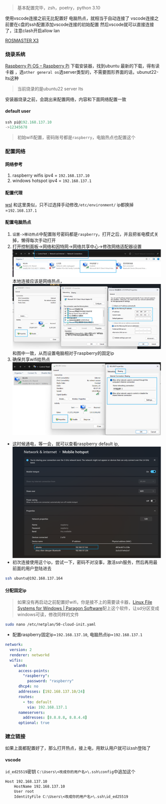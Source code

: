 > 基本配置完毕，zsh，poetry，python 3.10

使用vscode连接之前无比配置好 电脑热点，就相当于自动连接了
vscode连接之前要在c盘的ssh配置添加vscode连接的初始配置
然后vscode就可以直接连接了，注意clash开启allow lan

[ROSMASTER X3](https://www.yahboom.com/study/ROSMASTER-X3)

### 烧录系统

[Raspberry Pi OS – Raspberry Pi](https://www.raspberrypi.com/software/)
下载安装器，找到ubuntu 最新的下载，得有读卡器
，选`other general os`选server类型的，不需要图形界面的话，ubunut22-lts这种

> 当前烧录的是ubuntu22 server lts

安装器烧录之前，会跳出来配置网络，内容和下面网络配置一致

#### default user

```powershell
ssh pi@192.168.137.10
->12345678
```

> 初始wifi配置，密码账号都是`raspberry`，电脑热点也配置这个

### 配置网络

#### 网络参考

1. raspberry wifis ipv4 = `192.168.137.10`
2. windows hotspot ipv4 = `192.168.137.1`

#### 配置代理

[wsl](docs/OS/Ubuntu/wsl#proxy) 和这里类似，只不过选择手动修改`/etc/environment/`
ip都换掉=`192.168.137.1`

#### 配置电脑热点

1. `设置->移动热点`中配置账号密码都是`raspberry`，打开之后，并且把省电模式关掉，懒得每次手动打开
2. 打开控制面板->网络和因特网->网络共享中心->修改网络适配器设置
   ![../../../assets/Pasted_image_20240308163716.png](../../../assets/Pasted_image_20240308163716.png)本地连接应该是网络热点，![../../../assets/Pasted_image_20240308163830.png](../../../assets/Pasted_image_20240308163830.png)
   和图中一致，从而设置电脑相对于raspberry的固定ip
3. 确保共享wifi给热点
   ![../../../assets/Pasted_image_20240308164303.png](../../../assets/Pasted_image_20240308164303.png)

- 这时候通电，等一会，就可以查看raspberry default ip,
  ![../../../assets/Pasted_image_20240308162607.png](../../../assets/Pasted_image_20240308162607.png)
- 初次连接使用这个ip，尝试一下，密码不对没事，激活ssh服务，然后再用最前面的用户登陆进去

```bash
ssh ubuntu@192.168.137.164
```

#### 分配固定ip

> 如果没有再启动之前配置好wifi，你是接不上的需要读卡器，[Linux File Systems for Windows | Paragon Software](https://www.paragon-software.com/us/home/linuxfs-windows/)配上这个软件，让sd分区变成windows可读，修改同样的文件

```bash
sudo nano /etc/netplan/50-cloud-init.yaml
```

- 配置raspberry固定ip=`192.168.137.10`, 电脑热点ip=`192.168.137.1`

```yaml
network:
  version: 2
  renderer: networkd
  wifis:
    wlan0:
      access-points:
        "raspberry":
          password: "raspberry"
      dhcp4: no
      addresses: [192.168.137.10/24]
      routes:
        - to: default
          via: 192.168.137.1
      nameservers:
        addresses: [8.8.8.8, 8.8.4.4]
      optional: true
```

### 建立链接

如果上面都配置好了，那么打开热点，接上电，用默认用户就可以ssh登陆了

#### vscode

`id_ed25519`密钥
`C:\Users\<改成你的用户名>\.ssh\config`中追加这个

```
Host 192.168.137.10
    HostName 192.168.137.10
    User root
    IdentityFile C:\Users\<改成你的用户名>\.ssh\id_ed25519
```
